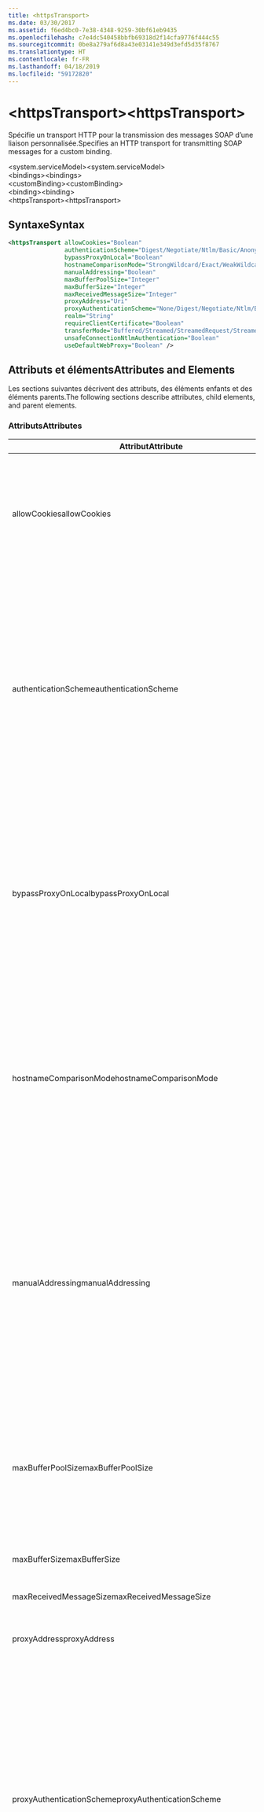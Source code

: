 ```yaml
---
title: <httpsTransport>
ms.date: 03/30/2017
ms.assetid: f6ed4bc0-7e38-4348-9259-30bf61eb9435
ms.openlocfilehash: c7e4dc540458bbfb69318d2f14cfa9776f444c55
ms.sourcegitcommit: 0be8a279af6d8a43e03141e349d3efd5d35f8767
ms.translationtype: HT
ms.contentlocale: fr-FR
ms.lasthandoff: 04/18/2019
ms.locfileid: "59172820"
---
```

# <a name="httpstransport"></a><span data-ttu-id="243c2-101">\<httpsTransport></span><span class="sxs-lookup"><span data-stu-id="243c2-101">\<httpsTransport></span></span>
<span data-ttu-id="243c2-102">Spécifie un transport HTTP pour la transmission des messages SOAP d’une liaison personnalisée.</span><span class="sxs-lookup"><span data-stu-id="243c2-102">Specifies an HTTP transport for transmitting SOAP messages for a custom binding.</span></span>  
  
 <span data-ttu-id="243c2-103">\<system.serviceModel></span><span class="sxs-lookup"><span data-stu-id="243c2-103">\<system.serviceModel></span></span>  
<span data-ttu-id="243c2-104">\<bindings></span><span class="sxs-lookup"><span data-stu-id="243c2-104">\<bindings></span></span>  
<span data-ttu-id="243c2-105">\<customBinding></span><span class="sxs-lookup"><span data-stu-id="243c2-105">\<customBinding></span></span>  
<span data-ttu-id="243c2-106">\<binding></span><span class="sxs-lookup"><span data-stu-id="243c2-106">\<binding></span></span>  
<span data-ttu-id="243c2-107">\<httpsTransport></span><span class="sxs-lookup"><span data-stu-id="243c2-107">\<httpsTransport></span></span>  
  
## <a name="syntax"></a><span data-ttu-id="243c2-108">Syntaxe</span><span class="sxs-lookup"><span data-stu-id="243c2-108">Syntax</span></span>  
  
```xml  
<httpsTransport allowCookies="Boolean"
                authenticationScheme="Digest/Negotiate/Ntlm/Basic/Anonymous"
                bypassProxyOnLocal="Boolean"
                hostnameComparisonMode="StrongWildcard/Exact/WeakWildcard"
                manualAddressing="Boolean"
                maxBufferPoolSize="Integer"
                maxBufferSize="Integer"
                maxReceivedMessageSize="Integer"
                proxyAddress="Uri"
                proxyAuthenticationScheme="None/Digest/Negotiate/Ntlm/Basic/Anonymous"
                realm="String"
                requireClientCertificate="Boolean"
                transferMode="Buffered/Streamed/StreamedRequest/StreamedResponse"
                unsafeConnectionNtlmAuthentication="Boolean"
                useDefaultWebProxy="Boolean" />
```  
  
## <a name="attributes-and-elements"></a><span data-ttu-id="243c2-109">Attributs et éléments</span><span class="sxs-lookup"><span data-stu-id="243c2-109">Attributes and Elements</span></span>  
 <span data-ttu-id="243c2-110">Les sections suivantes décrivent des attributs, des éléments enfants et des éléments parents.</span><span class="sxs-lookup"><span data-stu-id="243c2-110">The following sections describe attributes, child elements, and parent elements.</span></span>  
  
### <a name="attributes"></a><span data-ttu-id="243c2-111">Attributs</span><span class="sxs-lookup"><span data-stu-id="243c2-111">Attributes</span></span>  
  
|<span data-ttu-id="243c2-112">Attribut</span><span class="sxs-lookup"><span data-stu-id="243c2-112">Attribute</span></span>|<span data-ttu-id="243c2-113">Description</span><span class="sxs-lookup"><span data-stu-id="243c2-113">Description</span></span>|  
|---------------|-----------------|  
|<span data-ttu-id="243c2-114">allowCookies</span><span class="sxs-lookup"><span data-stu-id="243c2-114">allowCookies</span></span>|<span data-ttu-id="243c2-115">Valeur booléenne qui spécifie si le client accepte les cookies et les propage dans de futures demandes.</span><span class="sxs-lookup"><span data-stu-id="243c2-115">A Boolean value that specifies whether the client accepts cookies and propagates them on future requests.</span></span> <span data-ttu-id="243c2-116">La valeur par défaut est `false`.</span><span class="sxs-lookup"><span data-stu-id="243c2-116">The default is `false`.</span></span><br /><br /> <span data-ttu-id="243c2-117">Vous pouvez utiliser cet attribut lorsque vous interagissez avec les services Web ASMX qui utilisent des cookies.</span><span class="sxs-lookup"><span data-stu-id="243c2-117">You can use this attribute when you interact with ASMX Web services that use cookies.</span></span> <span data-ttu-id="243c2-118">De cette manière, vous avez la certitude que les cookies retournés par le serveur sont automatiquement copiés dans toutes les futures demandes du client pour ce service.</span><span class="sxs-lookup"><span data-stu-id="243c2-118">In this way, you can be sure that the cookies returned from the server are automatically copied to all future client requests for that service.</span></span>|  
|<span data-ttu-id="243c2-119">authenticationScheme</span><span class="sxs-lookup"><span data-stu-id="243c2-119">authenticationScheme</span></span>|<span data-ttu-id="243c2-120">Spécifie le protocole utilisé pour authentifier des demandes du client qui sont traitées par un écouteur HTTP.</span><span class="sxs-lookup"><span data-stu-id="243c2-120">Specifies the protocol used to authenticate client requests being processed by an HTTP listener.</span></span> <span data-ttu-id="243c2-121">Les valeurs valides sont les suivantes :</span><span class="sxs-lookup"><span data-stu-id="243c2-121">Valid values include the following:</span></span><br /><br /> <span data-ttu-id="243c2-122">-Digest : Spécifie l’authentification Digest.</span><span class="sxs-lookup"><span data-stu-id="243c2-122">-   Digest: Specifies digest authentication.</span></span><br /><span data-ttu-id="243c2-123">-Par négociation : Négocie avec le client afin de déterminer le schéma d’authentification.</span><span class="sxs-lookup"><span data-stu-id="243c2-123">-   Negotiate: Negotiates with the client to determine the authentication scheme.</span></span> <span data-ttu-id="243c2-124">Si le client et le serveur prennent tous les deux en charge Kerberos, ce protocole est utilisé ; sinon, NTLM est utilisé.</span><span class="sxs-lookup"><span data-stu-id="243c2-124">If both client and server support Kerberos, it is used; otherwise, NTLM is used.</span></span><br /><span data-ttu-id="243c2-125">-Ntlm : Spécifie l'authentification NTLM.</span><span class="sxs-lookup"><span data-stu-id="243c2-125">-   Ntlm: Specifies NTLM authentication.</span></span><br /><span data-ttu-id="243c2-126">-De base : Spécifie l'authentification de base.</span><span class="sxs-lookup"><span data-stu-id="243c2-126">-   Basic: Specifies basic authentication.</span></span><br /><span data-ttu-id="243c2-127">-Anonyme : Spécifie l'authentification anonyme.</span><span class="sxs-lookup"><span data-stu-id="243c2-127">-   Anonymous: Specifies anonymous authentication.</span></span><br /><br /> <span data-ttu-id="243c2-128">La valeur par défaut est Anonymous.</span><span class="sxs-lookup"><span data-stu-id="243c2-128">The default is Anonymous.</span></span> <span data-ttu-id="243c2-129">Cet attribut est de type <xref:System.Net.AuthenticationSchemes>.</span><span class="sxs-lookup"><span data-stu-id="243c2-129">This attribute is of type <xref:System.Net.AuthenticationSchemes>.</span></span> <span data-ttu-id="243c2-130">Cet attribut ne peut être défini qu'une fois.</span><span class="sxs-lookup"><span data-stu-id="243c2-130">This attribute can only be set once.</span></span>|  
|<span data-ttu-id="243c2-131">bypassProxyOnLocal</span><span class="sxs-lookup"><span data-stu-id="243c2-131">bypassProxyOnLocal</span></span>|<span data-ttu-id="243c2-132">Valeur booléenne qui indique s'il faut ignorer le serveur proxy pour les adresses locales.</span><span class="sxs-lookup"><span data-stu-id="243c2-132">A Boolean value that indicates whether to bypass the proxy server for local addresses.</span></span> <span data-ttu-id="243c2-133">La valeur par défaut est `false`.</span><span class="sxs-lookup"><span data-stu-id="243c2-133">The default is `false`.</span></span><br /><br /> <span data-ttu-id="243c2-134">Une adresse locale est une adresse sur le réseau local ou l'intranet.</span><span class="sxs-lookup"><span data-stu-id="243c2-134">A local address is one that is on the local LAN or intranet.</span></span><br /><br /> <span data-ttu-id="243c2-135">Windows Communication Foundation (WCF) ignore toujours le proxy si l’adresse de service commence par `http://localhost`.</span><span class="sxs-lookup"><span data-stu-id="243c2-135">Windows Communication Foundation (WCF) always ignores the proxy if the service address begins with `http://localhost`.</span></span><br /><br /> <span data-ttu-id="243c2-136">Utilisez le nom d'hôte plutôt que localhost si vous souhaitez que les clients passent par un proxy lorsqu'ils communiquent avec des services sur le même ordinateur.</span><span class="sxs-lookup"><span data-stu-id="243c2-136">You should use the host name rather than localhost if you want clients to go through a proxy when talking to services on the same machine.</span></span>|  
|<span data-ttu-id="243c2-137">hostnameComparisonMode</span><span class="sxs-lookup"><span data-stu-id="243c2-137">hostnameComparisonMode</span></span>|<span data-ttu-id="243c2-138">Spécifie le mode de comparaison du nom d'hôte HTTP utilisé pour analyser des URI.</span><span class="sxs-lookup"><span data-stu-id="243c2-138">Specifies the HTTP hostname comparison mode used to parse URIs.</span></span> <span data-ttu-id="243c2-139">Les valeurs valides sont :</span><span class="sxs-lookup"><span data-stu-id="243c2-139">Valid values are,</span></span><br /><br /> <span data-ttu-id="243c2-140">-StrongWildcard : (« + ») correspond à tous les noms d’hôtes possibles dans le contexte du schéma spécifié, le port et l’URI relatif.</span><span class="sxs-lookup"><span data-stu-id="243c2-140">-   StrongWildcard: ("+") matches all possible hostnames in the context of the specified scheme, port and relative URI.</span></span><br /><span data-ttu-id="243c2-141">-Exact : aucun des caractères génériques</span><span class="sxs-lookup"><span data-stu-id="243c2-141">-   Exact: no wildcards</span></span><br /><span data-ttu-id="243c2-142">-WeakWildcard : («\*») correspond au nom d’hôte possible dans le contexte de schéma spécifié, le port et le UIR relatif qui n’ont pas été trouvées explicitement ou via un mécanisme générique fort.</span><span class="sxs-lookup"><span data-stu-id="243c2-142">-   WeakWildcard: ("\*") matches all possible hostname in the context of the specified scheme, port and relative UIR that have not been matched explicitly or through the strong wildcard mechanism.</span></span><br /><br /> <span data-ttu-id="243c2-143">La valeur par défaut est StrongWildcard.</span><span class="sxs-lookup"><span data-stu-id="243c2-143">The default is StrongWildcard.</span></span> <span data-ttu-id="243c2-144">Cet attribut est de type `System.ServiceModel.HostnameComparison`.</span><span class="sxs-lookup"><span data-stu-id="243c2-144">This attribute is of type `System.ServiceModel.HostnameComparison`.</span></span>|  
|<span data-ttu-id="243c2-145">manualAddressing</span><span class="sxs-lookup"><span data-stu-id="243c2-145">manualAddressing</span></span>|<span data-ttu-id="243c2-146">Valeur booléenne qui permet à l'utilisateur de prendre le contrôle de l'adressage de message.</span><span class="sxs-lookup"><span data-stu-id="243c2-146">A Boolean value that enables the user to take control of message addressing.</span></span> <span data-ttu-id="243c2-147">Cette propriété est utilisée habituellement dans les scénarios de routeur, dans lesquels l'application choisit à quelle destination envoyer un message.</span><span class="sxs-lookup"><span data-stu-id="243c2-147">This property is usually used in router scenarios, where the application determines which one of several destinations to send a message to.</span></span><br /><br /> <span data-ttu-id="243c2-148">Si cette propriété a la valeur `true`, le canal suppose que le message a déjà été adressé et n'y ajoute aucune information supplémentaire.</span><span class="sxs-lookup"><span data-stu-id="243c2-148">When set to `true`, the channel assumes the message has already been addressed and does not add any additional information to it.</span></span> <span data-ttu-id="243c2-149">L'utilisateur peut adresser ensuite individuellement chaque message.</span><span class="sxs-lookup"><span data-stu-id="243c2-149">The user can then address every message individually.</span></span><br /><br /> <span data-ttu-id="243c2-150">Si cette propriété a la valeur `false`, le mécanisme d'adressage Windows Communication Foundation (WCF) par défaut crée automatiquement des adresses pour tous les messages.</span><span class="sxs-lookup"><span data-stu-id="243c2-150">When set to `false`, the default Windows Communication Foundation (WCF) addressing mechanism automatically creates addresses for all messages.</span></span><br /><br /> <span data-ttu-id="243c2-151">La valeur par défaut est `false`.</span><span class="sxs-lookup"><span data-stu-id="243c2-151">The default is `false`.</span></span>|  
|<span data-ttu-id="243c2-152">maxBufferPoolSize</span><span class="sxs-lookup"><span data-stu-id="243c2-152">maxBufferPoolSize</span></span>|<span data-ttu-id="243c2-153">Entier positif indiquant la taille maximale du pool de mémoires tampons.</span><span class="sxs-lookup"><span data-stu-id="243c2-153">A positive integer that specifies the maximum size of the buffer pool.</span></span> <span data-ttu-id="243c2-154">La valeur par défaut est 524288.</span><span class="sxs-lookup"><span data-stu-id="243c2-154">The default is 524288.</span></span><br /><br /> <span data-ttu-id="243c2-155">De nombreux éléments de WCF utilisent des mémoires tampons.</span><span class="sxs-lookup"><span data-stu-id="243c2-155">Many parts of WCF use buffers.</span></span> <span data-ttu-id="243c2-156">La création et la destruction des mémoires tampons à chaque utilisation sont chères, tout comme leur nettoyage.</span><span class="sxs-lookup"><span data-stu-id="243c2-156">Creating and destroying buffers each time they are used is expensive, and garbage collection for buffers is also expensive.</span></span> <span data-ttu-id="243c2-157">Avec les pools de mémoires tampons, vous pouvez prendre une mémoire tampon du pool, l'utiliser et la retourner au pool une fois que vous avez terminé.</span><span class="sxs-lookup"><span data-stu-id="243c2-157">With buffer pools, you can take a buffer from the pool, use it, and return it to the pool once you are done.</span></span> <span data-ttu-id="243c2-158">Ainsi, la surcharge de la création et de la destruction des mémoires tampons est évitée.</span><span class="sxs-lookup"><span data-stu-id="243c2-158">Thus the overhead in creating and destroying buffers is avoided.</span></span>|  
|<span data-ttu-id="243c2-159">maxBufferSize</span><span class="sxs-lookup"><span data-stu-id="243c2-159">maxBufferSize</span></span>|<span data-ttu-id="243c2-160">Entier positif qui spécifie la taille maximale de la mémoire tampon.</span><span class="sxs-lookup"><span data-stu-id="243c2-160">A positive integer that specifies the maximum size of the buffer.</span></span> <span data-ttu-id="243c2-161">La valeur par défaut est 524 288.</span><span class="sxs-lookup"><span data-stu-id="243c2-161">The default is 524288</span></span>|  
|<span data-ttu-id="243c2-162">maxReceivedMessageSize</span><span class="sxs-lookup"><span data-stu-id="243c2-162">maxReceivedMessageSize</span></span>|<span data-ttu-id="243c2-163">Entier positif qui spécifie la taille de message maximale autorisée pouvant être reçue.</span><span class="sxs-lookup"><span data-stu-id="243c2-163">A positive integer that specifies the maximum allowable message size that can be received.</span></span> <span data-ttu-id="243c2-164">La valeur par défaut est 65536.</span><span class="sxs-lookup"><span data-stu-id="243c2-164">The default is 65536.</span></span>|  
|<span data-ttu-id="243c2-165">proxyAddress</span><span class="sxs-lookup"><span data-stu-id="243c2-165">proxyAddress</span></span>|<span data-ttu-id="243c2-166">URI qui spécifie l'adresse du proxy HTTP.</span><span class="sxs-lookup"><span data-stu-id="243c2-166">A URI that specifies the address of the HTTP proxy.</span></span> <span data-ttu-id="243c2-167">Si `useSystemWebProxy` est `true`, ce paramètre doit avoir la valeur `null`.</span><span class="sxs-lookup"><span data-stu-id="243c2-167">If `useSystemWebProxy` is `true`, this setting must be `null`.</span></span> <span data-ttu-id="243c2-168">La valeur par défaut est `null`.</span><span class="sxs-lookup"><span data-stu-id="243c2-168">The default is `null`.</span></span>|  
|<span data-ttu-id="243c2-169">proxyAuthenticationScheme</span><span class="sxs-lookup"><span data-stu-id="243c2-169">proxyAuthenticationScheme</span></span>|<span data-ttu-id="243c2-170">Spécifie le protocole utilisé pour l'authentification des demandes du client qui sont traitées par un proxy HTTP.</span><span class="sxs-lookup"><span data-stu-id="243c2-170">Specifies the protocol used for authenticating client requests being processed by an HTTP proxy.</span></span> <span data-ttu-id="243c2-171">Les valeurs valides sont les suivantes :</span><span class="sxs-lookup"><span data-stu-id="243c2-171">Valid values include the following:</span></span><br /><br /> <span data-ttu-id="243c2-172">-None : Aucune authentification n’est effectuée.</span><span class="sxs-lookup"><span data-stu-id="243c2-172">-   None: No authentication is performed.</span></span><br /><span data-ttu-id="243c2-173">-Digest : Spécifie l’authentification Digest.</span><span class="sxs-lookup"><span data-stu-id="243c2-173">-   Digest: Specifies digest authentication.</span></span><br /><span data-ttu-id="243c2-174">-Par négociation : Négocie avec le client afin de déterminer le schéma d’authentification.</span><span class="sxs-lookup"><span data-stu-id="243c2-174">-   Negotiate: Negotiates with the client to determine the authentication scheme.</span></span> <span data-ttu-id="243c2-175">Si le client et le serveur prennent tous les deux en charge Kerberos, ce protocole est utilisé ; sinon, NTLM est utilisé.</span><span class="sxs-lookup"><span data-stu-id="243c2-175">If both client and server support Kerberos, it is used; otherwise, NTLM is used.</span></span><br /><span data-ttu-id="243c2-176">-Ntlm : Spécifie l'authentification NTLM.</span><span class="sxs-lookup"><span data-stu-id="243c2-176">-   Ntlm: Specifies NTLM authentication.</span></span><br /><span data-ttu-id="243c2-177">-De base : Spécifie l'authentification de base.</span><span class="sxs-lookup"><span data-stu-id="243c2-177">-   Basic: Specifies basic authentication.</span></span><br /><span data-ttu-id="243c2-178">-Anonyme : Spécifie l'authentification anonyme.</span><span class="sxs-lookup"><span data-stu-id="243c2-178">-   Anonymous: Specifies anonymous authentication.</span></span><br /><br /> <span data-ttu-id="243c2-179">La valeur par défaut est Anonymous.</span><span class="sxs-lookup"><span data-stu-id="243c2-179">The default is Anonymous.</span></span> <span data-ttu-id="243c2-180">Cet attribut est de type <xref:System.Net.AuthenticationSchemes>.</span><span class="sxs-lookup"><span data-stu-id="243c2-180">This attribute is of type <xref:System.Net.AuthenticationSchemes>.</span></span> <span data-ttu-id="243c2-181">Notez que <xref:System.Net.AuthenticationSchemes.IntegratedWindowsAuthentication?displayProperty=nameWithType> n’est pas pris en charge.</span><span class="sxs-lookup"><span data-stu-id="243c2-181">Note that <xref:System.Net.AuthenticationSchemes.IntegratedWindowsAuthentication?displayProperty=nameWithType> is not supported.</span></span>|  
|<span data-ttu-id="243c2-182">realm</span><span class="sxs-lookup"><span data-stu-id="243c2-182">realm</span></span>|<span data-ttu-id="243c2-183">Chaîne qui spécifie le domaine à utiliser sur le proxy/serveur.</span><span class="sxs-lookup"><span data-stu-id="243c2-183">A string that specifies the realm to use on the proxy/server.</span></span> <span data-ttu-id="243c2-184">La valeur par défaut est une chaîne vide.</span><span class="sxs-lookup"><span data-stu-id="243c2-184">The default is an empty string.</span></span><br /><br /> <span data-ttu-id="243c2-185">Les serveurs utilisent des domaines pour partitionner des ressources protégées.</span><span class="sxs-lookup"><span data-stu-id="243c2-185">Servers use realms to partition protected resources.</span></span> <span data-ttu-id="243c2-186">Chaque partition peut posséder son propre schéma d'authentification et/ou sa base de données d'autorisation.</span><span class="sxs-lookup"><span data-stu-id="243c2-186">Each partition can have its own authentication scheme and/or authorization database.</span></span> <span data-ttu-id="243c2-187">Les domaines sont utilisés uniquement pour les authentifications Digest et de base.</span><span class="sxs-lookup"><span data-stu-id="243c2-187">Realms are used only for basic and digest authentication.</span></span> <span data-ttu-id="243c2-188">Lorsqu'un client est correctement authentifié, l'authentification est valide pour toutes les ressources contenues dans un domaine donné.</span><span class="sxs-lookup"><span data-stu-id="243c2-188">After a client successfully authenticates, the authentication is valid for all resources in a given realm.</span></span> <span data-ttu-id="243c2-189">Pour obtenir une description détaillée des domaines, consultez la RFC 2617 à le [site Web IETF](https://www.ietf.org).</span><span class="sxs-lookup"><span data-stu-id="243c2-189">For a detailed description of realms, see RFC 2617 at the [IETF website](https://www.ietf.org).</span></span>|  
|<span data-ttu-id="243c2-190">requireClientCertificate</span><span class="sxs-lookup"><span data-stu-id="243c2-190">requireClientCertificate</span></span>|<span data-ttu-id="243c2-191">Valeur booléenne qui spécifie si le serveur impose que le client fournisse un certificat client dans le cadre du protocole de transfert HTTPS.</span><span class="sxs-lookup"><span data-stu-id="243c2-191">A Boolean value that specifies if the server requires the client to provide a client certificate as part of the HTTPS handshake.</span></span> <span data-ttu-id="243c2-192">La valeur par défaut est `false`.</span><span class="sxs-lookup"><span data-stu-id="243c2-192">The default is `false`.</span></span>|  
|<span data-ttu-id="243c2-193">transferMode</span><span class="sxs-lookup"><span data-stu-id="243c2-193">transferMode</span></span>|<span data-ttu-id="243c2-194">Spécifie si les messages sont mis en mémoire tampon ou transmis en continu ou s'il s'agit d'une demande ou d'une réponse.</span><span class="sxs-lookup"><span data-stu-id="243c2-194">Specifies whether messages are buffered or streamed or a request or response.</span></span> <span data-ttu-id="243c2-195">Les valeurs valides sont les suivantes :</span><span class="sxs-lookup"><span data-stu-id="243c2-195">Valid values include the following:</span></span><br /><br /> <span data-ttu-id="243c2-196">-Mise en mémoire tampon : Les messages de demande et de réponse sont mis en mémoire tampon.</span><span class="sxs-lookup"><span data-stu-id="243c2-196">-   Buffered: The request and response messages are buffered.</span></span><br /><span data-ttu-id="243c2-197">-Transmis en continu : Les messages de demande et de réponse sont transmis en continu.</span><span class="sxs-lookup"><span data-stu-id="243c2-197">-   Streamed: The request and response messages are streamed.</span></span><br /><span data-ttu-id="243c2-198">-   StreamedRequest: Le message de demande est transmis en continu et le message de réponse est mis en mémoire tampon.</span><span class="sxs-lookup"><span data-stu-id="243c2-198">-   StreamedRequest: The request message is streamed and the response message is buffered.</span></span><br /><span data-ttu-id="243c2-199">-   StreamedResponse: Le message de demande est mis en mémoire tampon et le message de réponse est transmis en continu.</span><span class="sxs-lookup"><span data-stu-id="243c2-199">-   StreamedResponse: The request message is buffered and the response message is streamed.</span></span><br /><br /> <span data-ttu-id="243c2-200">La valeur par défaut est Buffered.</span><span class="sxs-lookup"><span data-stu-id="243c2-200">The default is Buffered.</span></span> <span data-ttu-id="243c2-201">Cet attribut est de type <xref:System.ServiceModel.TransferMode>.</span><span class="sxs-lookup"><span data-stu-id="243c2-201">This attribute is of type <xref:System.ServiceModel.TransferMode>.</span></span>|  
|<span data-ttu-id="243c2-202">unsafeConnectionNtlmAuthentication</span><span class="sxs-lookup"><span data-stu-id="243c2-202">unsafeConnectionNtlmAuthentication</span></span>|<span data-ttu-id="243c2-203">Valeur booléenne qui spécifie si le partage de connexion potentiellement dangereux est activé sur le serveur.</span><span class="sxs-lookup"><span data-stu-id="243c2-203">A Boolean value that specifies whether Unsafe Connection Sharing is enabled on the server.</span></span> <span data-ttu-id="243c2-204">La valeur par défaut est `false`.</span><span class="sxs-lookup"><span data-stu-id="243c2-204">The default is `false`.</span></span> <span data-ttu-id="243c2-205">S'il est activé, l'authentification NTLM est exécutée une fois sur chaque connexion TCP.</span><span class="sxs-lookup"><span data-stu-id="243c2-205">If enabled, NTLM authentication is performed once on each TCP connection.</span></span>|  
|<span data-ttu-id="243c2-206">useDefaultWebProxy</span><span class="sxs-lookup"><span data-stu-id="243c2-206">useDefaultWebProxy</span></span>|<span data-ttu-id="243c2-207">Valeur booléenne qui spécifie si les paramètres proxy à l'échelle de l'ordinateur sont utilisés plutôt que ceux spécifiques à l'utilisateur.</span><span class="sxs-lookup"><span data-stu-id="243c2-207">A Boolean value that specifies whether the machine-wide proxy settings are used rather than the user specific settings.</span></span> <span data-ttu-id="243c2-208">La valeur par défaut est `true`.</span><span class="sxs-lookup"><span data-stu-id="243c2-208">The default is `true`.</span></span>|  
  
### <a name="child-elements"></a><span data-ttu-id="243c2-209">Éléments enfants</span><span class="sxs-lookup"><span data-stu-id="243c2-209">Child Elements</span></span>  
 <span data-ttu-id="243c2-210">Aucun.</span><span class="sxs-lookup"><span data-stu-id="243c2-210">None.</span></span>  
  
### <a name="parent-elements"></a><span data-ttu-id="243c2-211">Éléments parents</span><span class="sxs-lookup"><span data-stu-id="243c2-211">Parent Elements</span></span>  
  
|<span data-ttu-id="243c2-212">Élément</span><span class="sxs-lookup"><span data-stu-id="243c2-212">Element</span></span>|<span data-ttu-id="243c2-213">Description</span><span class="sxs-lookup"><span data-stu-id="243c2-213">Description</span></span>|  
|-------------|-----------------|  
|[<span data-ttu-id="243c2-214">\<binding></span><span class="sxs-lookup"><span data-stu-id="243c2-214">\<binding></span></span>](../../../../../docs/framework/misc/binding.md)|<span data-ttu-id="243c2-215">Définit toutes les fonctions de liaison d’une liaison personnalisée.</span><span class="sxs-lookup"><span data-stu-id="243c2-215">Defines all binding capabilities of the custom binding.</span></span>|  
  
## <a name="remarks"></a><span data-ttu-id="243c2-216">Notes</span><span class="sxs-lookup"><span data-stu-id="243c2-216">Remarks</span></span>  
 <span data-ttu-id="243c2-217">L’élément `httpsTransport` constitue le point de départ pour créer une liaison personnalisée qui implémente le protocole de transport HTTPS.</span><span class="sxs-lookup"><span data-stu-id="243c2-217">The `httpsTransport` element is the starting point for creating a custom binding that implements the HTTPS transport protocol.</span></span> <span data-ttu-id="243c2-218">HTTPS est le principal transport utilisé à des fins d'interopérabilité sécurisée.</span><span class="sxs-lookup"><span data-stu-id="243c2-218">HTTPS is the primary transport used for secure interoperability purposes.</span></span> <span data-ttu-id="243c2-219">HTTPS est pris en charge par Windows Communication Foundation (WCF) pour garantir l’interopérabilité avec les autres piles de services Web.</span><span class="sxs-lookup"><span data-stu-id="243c2-219">HTTPS is supported by the Windows Communication Foundation (WCF) to ensure interoperability with other Web services stacks.</span></span>  
  
## <a name="see-also"></a><span data-ttu-id="243c2-220">Voir aussi</span><span class="sxs-lookup"><span data-stu-id="243c2-220">See also</span></span>

- <xref:System.ServiceModel.Configuration.HttpsTransportElement>
- <xref:System.ServiceModel.Channels.HttpsTransportBindingElement>
- <xref:System.ServiceModel.Channels.TransportBindingElement>
- <xref:System.ServiceModel.Channels.CustomBinding>
- [<span data-ttu-id="243c2-221">Transports</span><span class="sxs-lookup"><span data-stu-id="243c2-221">Transports</span></span>](../../../../../docs/framework/wcf/feature-details/transports.md)
- [<span data-ttu-id="243c2-222">Choix d’un transport</span><span class="sxs-lookup"><span data-stu-id="243c2-222">Choosing a Transport</span></span>](../../../../../docs/framework/wcf/feature-details/choosing-a-transport.md)
- [<span data-ttu-id="243c2-223">Liaisons</span><span class="sxs-lookup"><span data-stu-id="243c2-223">Bindings</span></span>](../../../../../docs/framework/wcf/bindings.md)
- [<span data-ttu-id="243c2-224">Extension de liaisons</span><span class="sxs-lookup"><span data-stu-id="243c2-224">Extending Bindings</span></span>](../../../../../docs/framework/wcf/extending/extending-bindings.md)
- [<span data-ttu-id="243c2-225">Liaisons personnalisées</span><span class="sxs-lookup"><span data-stu-id="243c2-225">Custom Bindings</span></span>](../../../../../docs/framework/wcf/extending/custom-bindings.md)
- [<span data-ttu-id="243c2-226">\<customBinding></span><span class="sxs-lookup"><span data-stu-id="243c2-226">\<customBinding></span></span>](../../../../../docs/framework/configure-apps/file-schema/wcf/custombinding.md)
